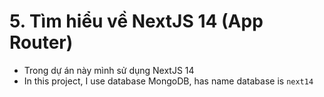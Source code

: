 # 5. Tìm hiểu về NextJS 14 (App Router)

- Trong dự án này mình sử dụng NextJS 14
- In this project, I use database MongoDB, has name database is `next14`
